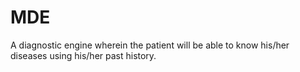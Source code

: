 # MDE
A diagnostic engine wherein the patient will be able to know his/her diseases using his/her past history. 
